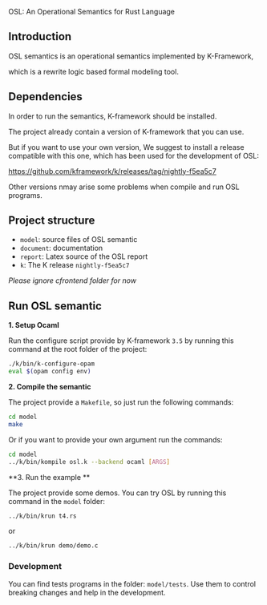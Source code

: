 OSL: An Operational Semantics for Rust Language

## Introduction

OSL semantics is an operational semantics implemented by K-Framework,

which is a rewrite logic based formal modeling tool.

## Dependencies

In order to run the semantics, K-framework should be installed.

The project already contain a version of K-framework that you can use.

But if you want to use your own version, We suggest to install a release compatible with this one, which has been used for the development of OSL:

https://github.com/kframework/k/releases/tag/nightly-f5ea5c7

Other versions nmay arise some problems when compile and run OSL programs.

## Project structure

* `model`: source files of OSL semantic
* `document`: documentation
* `report`: Latex source of the OSL report
* `k`: The K release `nightly-f5ea5c7`

*Please ignore cfrontend folder for now*

## Run OSL semantic

**1. Setup Ocaml**

Run the configure script provide by K-framework `3.5` by running this command at the root folder of the project: 

```sh
./k/bin/k-configure-opam
eval $(opam config env)
```

**2. Compile the semantic**

The project provide a `Makefile`, so just run the following commands:
```sh
cd model
make
```

Or if you want to provide your own argument run the commands:
```sh
cd model
../k/bin/kompile osl.k --backend ocaml [ARGS]
```

**3. Run the example **

The project provide some demos.
You can try OSL by running this command in the `model` folder:

```sh
../k/bin/krun t4.rs
```
or

```sh
../k/bin/krun demo/demo.c
```

### Development

You can find tests programs in the folder: `model/tests`.
Use them to control breaking changes and help in the development.